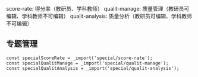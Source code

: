 score-rate: 得分率（教研员、学科教师）
qualit-manage: 质量管理（教研员可编辑、学科教师不可编辑）
qualit-analysis: 质量分析（教研员可编辑、学科教师不可编辑）

## 专题管理
	const specialScoreRate = _import('special/score-rate');
	const specialQualitManage = _import('special/qualit-manage');
	const specialQualitAnalysis = _import('special/qualit-analysis');